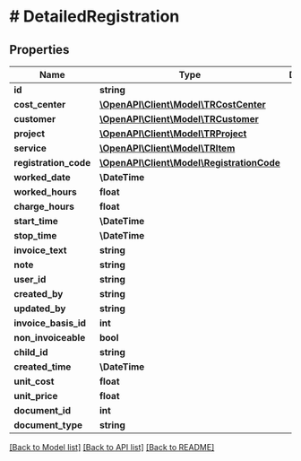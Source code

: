 # # DetailedRegistration

## Properties

Name | Type | Description | Notes
------------ | ------------- | ------------- | -------------
**id** | **string** |  | [optional]
**cost_center** | [**\OpenAPI\Client\Model\TRCostCenter**](TRCostCenter.md) |  | [optional]
**customer** | [**\OpenAPI\Client\Model\TRCustomer**](TRCustomer.md) |  | [optional]
**project** | [**\OpenAPI\Client\Model\TRProject**](TRProject.md) |  | [optional]
**service** | [**\OpenAPI\Client\Model\TRItem**](TRItem.md) |  | [optional]
**registration_code** | [**\OpenAPI\Client\Model\RegistrationCode**](RegistrationCode.md) |  |
**worked_date** | **\DateTime** |  |
**worked_hours** | **float** |  | [optional]
**charge_hours** | **float** |  | [optional]
**start_time** | **\DateTime** |  | [optional]
**stop_time** | **\DateTime** |  | [optional]
**invoice_text** | **string** |  | [optional]
**note** | **string** |  | [optional]
**user_id** | **string** |  | [optional]
**created_by** | **string** |  | [optional]
**updated_by** | **string** |  | [optional]
**invoice_basis_id** | **int** |  | [optional]
**non_invoiceable** | **bool** |  | [optional]
**child_id** | **string** |  | [optional]
**created_time** | **\DateTime** |  | [optional]
**unit_cost** | **float** |  | [optional]
**unit_price** | **float** |  | [optional]
**document_id** | **int** |  | [optional]
**document_type** | **string** |  | [optional]

[[Back to Model list]](../../README.md#models) [[Back to API list]](../../README.md#endpoints) [[Back to README]](../../README.md)
